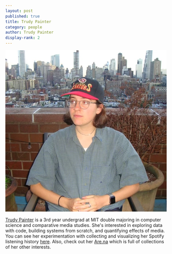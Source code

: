 ```yaml
---
layout: post
published: true
title: Trudy Painter
category: people
author: Trudy Painter
display-rank: 2
---
```


![Trudy.jpg](/assets/Trudy.jpg)

[Trudy Painter](http://trudy.computer/) is a 3rd year undergrad at MIT double majoring in computer science and comparative media studies. She's interested in exploring data with code, building systems from scratch, and quantifying effects of media. You can see her experimentation with collecting and visualizing her Spotify listening history [here](http://www.trudy.tube/). Also, check out her [Are.na](https://www.are.na/trudy-painter) which is full of collections of her other interests.